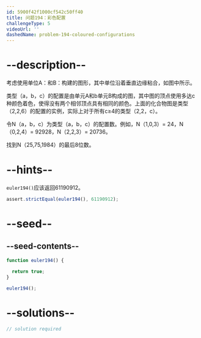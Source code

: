 ```yaml
---
id: 5900f42f1000cf542c50ff40
title: 问题194：彩色配置
challengeType: 5
videoUrl: ''
dashedName: problem-194-coloured-configurations
---
```


# --description--

考虑使用单位A：和B：构建的图形，其中单位沿着垂直边缘粘合，如图中所示。

类型（a，b，c）的配置是由单元A和b单元B构成的图，其中图的顶点使用多达c种颜色着色，使得没有两个相邻顶点具有相同的颜色。上面的化合物图是类型（2,2,6）的配置的实例，实际上对于所有c≥4的类型（2,2，c）。

令N（a，b，c）为类型（a，b，c）的配置数。例如，N（1,0,3）= 24，N（0,2,4）= 92928，N（2,2,3）= 20736。

找到N（25,75,1984）的最后8位数。

# --hints--

`euler194()`应该返回61190912。

```js
assert.strictEqual(euler194(), 61190912);
```

# --seed--

## --seed-contents--

```js
function euler194() {

  return true;
}

euler194();
```

# --solutions--

```js
// solution required
```
